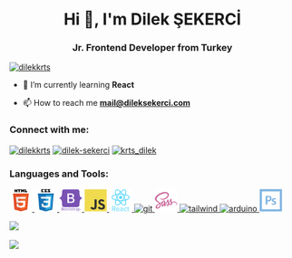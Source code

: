 <h1 align="center">Hi 👋, I'm Dilek ŞEKERCİ</h1>
<h3 align="center">Jr. Frontend Developer from Turkey</h3>

<p align="left"> <a href="https://twitter.com/dilekkrts" target="blank"><img src="https://img.shields.io/twitter/follow/dilekkrts?logo=twitter&style=for-the-badge" alt="dilekkrts" /></a> </p>

- 🌱 I’m currently learning **React**

- 📫 How to reach me **mail@dileksekerci.com**

<h3 align="left">Connect with me:</h3>
<p align="left">
<a href="https://twitter.com/dilekkrts" target="blank"><img align="center" src="https://raw.githubusercontent.com/rahuldkjain/github-profile-readme-generator/master/src/images/icons/Social/twitter.svg" alt="dilekkrts" height="30" width="40" /></a>
<a href="https://linkedin.com/in/dilek-sekerci" target="blank"><img align="center" src="https://raw.githubusercontent.com/rahuldkjain/github-profile-readme-generator/master/src/images/icons/Social/linked-in-alt.svg" alt="dilek-sekerci" height="30" width="40" /></a>
<a href="https://www.hackerrank.com/krts_dilek" target="blank"><img align="center" src="https://raw.githubusercontent.com/rahuldkjain/github-profile-readme-generator/master/src/images/icons/Social/hackerrank.svg" alt="krts_dilek" height="30" width="40" /></a>
</p>

<h3 align="left">Languages and Tools:</h3>
<p align="left"><a href="https://www.w3.org/html/" target="_blank" rel="noreferrer"> <img src="https://raw.githubusercontent.com/devicons/devicon/master/icons/html5/html5-original-wordmark.svg" alt="html5" width="40" height="40"/> </a> <a href="https://www.w3schools.com/css/" target="_blank" rel="noreferrer"> <img src="https://raw.githubusercontent.com/devicons/devicon/master/icons/css3/css3-original-wordmark.svg" alt="css3" width="40" height="40"/> </a> <a href="https://getbootstrap.com" target="_blank" rel="noreferrer"> <img src="https://raw.githubusercontent.com/devicons/devicon/master/icons/bootstrap/bootstrap-plain-wordmark.svg" alt="bootstrap" width="40" height="40"/> </a>  <a href="https://developer.mozilla.org/en-US/docs/Web/JavaScript" target="_blank" rel="noreferrer"> <img src="https://raw.githubusercontent.com/devicons/devicon/master/icons/javascript/javascript-original.svg" alt="javascript" width="40" height="40"/> </a><a href="https://reactjs.org/" target="_blank" rel="noreferrer">  <img src="https://raw.githubusercontent.com/devicons/devicon/master/icons/react/react-original-wordmark.svg" alt="react" width="40" height="40"/> </a> <a href="https://git-scm.com/" target="_blank" rel="noreferrer"> <img src="https://www.vectorlogo.zone/logos/git-scm/git-scm-icon.svg" alt="git" width="40" height="40"/> </a><a href="https://sass-lang.com" target="_blank" rel="noreferrer"> <img src="https://raw.githubusercontent.com/devicons/devicon/master/icons/sass/sass-original.svg" alt="sass" width="40" height="40"/> </a> <a href="https://tailwindcss.com/" target="_blank" rel="noreferrer"> <img src="https://www.vectorlogo.zone/logos/tailwindcss/tailwindcss-icon.svg" alt="tailwind" width="40" height="40"/> </a> <a href="https://www.arduino.cc/" target="_blank" rel="noreferrer"> <img src="https://cdn.worldvectorlogo.com/logos/arduino-1.svg" alt="arduino" width="40" height="40"/> </a> <a href="https://www.photoshop.com/en" target="_blank" rel="noreferrer"> <img src="https://raw.githubusercontent.com/devicons/devicon/master/icons/photoshop/photoshop-line.svg" alt="photoshop" width="40" height="40"/> </a> </p>

<p align="center">
    <p>
      <img src="https://github-readme-stats.vercel.app/api?username=dileksekerci&&show_icons=true&title_color=ffffff&icon_color=bb2acf&text_color=daf7dc&bg_color=151515">
  </p>
    <p>
    <img src="https://github-readme-stats.vercel.app/api/top-langs/?username=dileksekerci&hide=Python&layout=compact&show_icons=true&theme=tokyonight">
    </p>

